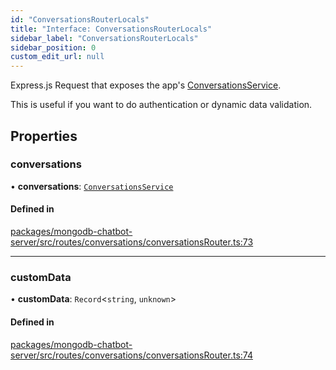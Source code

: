 ```yaml
---
id: "ConversationsRouterLocals"
title: "Interface: ConversationsRouterLocals"
sidebar_label: "ConversationsRouterLocals"
sidebar_position: 0
custom_edit_url: null
---
```


Express.js Request that exposes the app's [ConversationsService](ConversationsService.md).

This is useful if you want to do authentication or dynamic data validation.

## Properties

### conversations

• **conversations**: [`ConversationsService`](ConversationsService.md)

#### Defined in

[packages/mongodb-chatbot-server/src/routes/conversations/conversationsRouter.ts:73](https://github.com/mongodben/chatbot/blob/2994a88/packages/mongodb-chatbot-server/src/routes/conversations/conversationsRouter.ts#L73)

___

### customData

• **customData**: `Record`\<`string`, `unknown`\>

#### Defined in

[packages/mongodb-chatbot-server/src/routes/conversations/conversationsRouter.ts:74](https://github.com/mongodben/chatbot/blob/2994a88/packages/mongodb-chatbot-server/src/routes/conversations/conversationsRouter.ts#L74)
